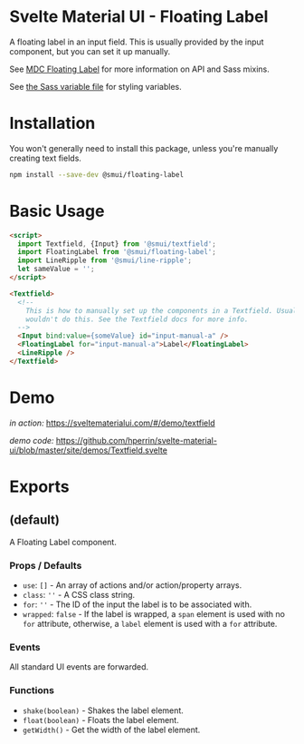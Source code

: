 # Svelte Material UI - Floating Label

A floating label in an input field. This is usually provided by the input component, but you can set it up manually.

See [MDC Floating Label](https://material.io/develop/web/components/input-controls/floating-label/) for more information on API and Sass mixins.

See [the Sass variable file](https://github.com/material-components/material-components-web/blob/v3.1.1/packages/mdc-floating-label/_variables.scss) for styling variables.

# Installation

You won't generally need to install this package, unless you're manually creating text fields.

```sh
npm install --save-dev @smui/floating-label
```

# Basic Usage

```html
<script>
  import Textfield, {Input} from '@smui/textfield';
  import FloatingLabel from '@smui/floating-label';
  import LineRipple from '@smui/line-ripple';
  let sameValue = '';
</script>

<Textfield>
  <!--
    This is how to manually set up the components in a Textfield. Usually, you
    wouldn't do this. See the Textfield docs for more info.
  -->
  <Input bind:value={someValue} id="input-manual-a" />
  <FloatingLabel for="input-manual-a">Label</FloatingLabel>
  <LineRipple />
</Textfield>
```

# Demo

*in action:* https://sveltematerialui.com/#/demo/textfield

*demo code:* https://github.com/hperrin/svelte-material-ui/blob/master/site/demos/Textfield.svelte

# Exports

## (default)

A Floating Label component.

### Props / Defaults

* `use`: `[]` - An array of actions and/or action/property arrays.
* `class`: `''` - A CSS class string.
* `for`: `''` - The ID of the input the label is to be associated with.
* `wrapped`: `false` - If the label is wrapped, a `span` element is used with no `for` attribute, otherwise, a `label` element is used with a `for` attribute.

### Events

All standard UI events are forwarded.

### Functions

* `shake(boolean)` - Shakes the label element.
* `float(boolean)` - Floats the label element.
* `getWidth()` - Get the width of the label element.
